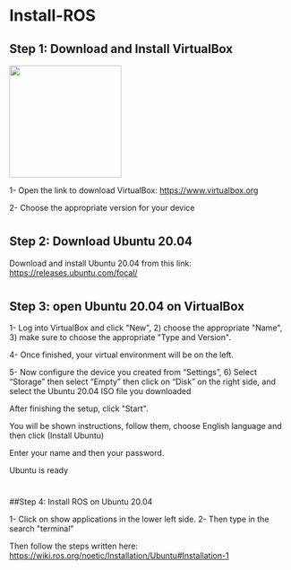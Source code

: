 # Install-ROS

## Step 1: Download and Install VirtualBox
<img src="(https://github.com/user-attachments/assets/c3b6e285-44b8-4e2a-b2e7-b54eaae4e9f4)" width="200">

 1- Open the link to download VirtualBox: https://www.virtualbox.org

 2- Choose the appropriate version for your device
#


## Step 2: Download Ubuntu 20.04

 Download and install Ubuntu 20.04 from this link: https://releases.ubuntu.com/focal/


#
## Step 3: open Ubuntu 20.04 on VirtualBox
 1- Log into VirtualBox and click "New", 2) choose the appropriate "Name", 3) make sure to choose the appropriate "Type and Version".


 4- Once finished, your virtual environment will be on the left.
  

 5- Now configure the device you created from “Settings”, 6) Select “Storage” then select “Empty” then click on “Disk” on the right side, and select the Ubuntu 20.04 ISO file you downloaded
  

  After finishing the setup, click "Start".

  You will be shown instructions, follow them, choose English language and then click (Install Ubuntu)


  Enter your name and then your password.


  Ubuntu is ready

#
##Step 4: Install ROS on Ubuntu 20.04

 1- Click on show applications in the lower left side.
 2- Then type in the search "terminal"


Then follow the steps written here: https://wiki.ros.org/noetic/Installation/Ubuntu#Installation-1
